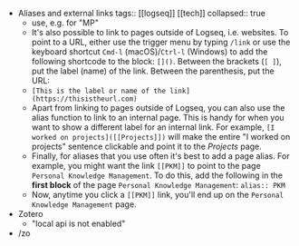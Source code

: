 - Aliases and external links
  tags:: [[logseq]] [[tech]]
  collapsed:: true
	- use, e.g. for "MP"
	- It's also possible to link to pages outside of Logseq, i.e. websites. To point to a URL, either use the trigger menu by typing `/link` or use the keyboard shortcut `Cmd-l` (macOS)/`Ctrl-l` (Windows) to add the following shortcode to the block: `[]()`. Between the brackets (`[ ]`), put the label (name) of the link. Between the parenthesis, put the URL:
	- `[This is the label or name of the link](https://thisistheurl.com)`
	- Apart from linking to pages outside of Logseq, you can also use the alias function to link to an internal page. This is handy for when you want to show a different label for an internal link. For example, `[I worked on projects]([[Projects]])` will make the entire "I worked on projects" sentence clickable and point it to the *Projects* page.
	- Finally, for aliases that you use often it's best to add a page alias. For example, you might want the link `[[PKM]]` to point to the page `Personal Knowledge Management`. To do this, add the following in the **first block** of the page `Personal Knowledge Management`: `alias:: PKM`
	- Now, anytime you click a `[[PKM]]` link, you'll end up on the `Personal Knowledge Management` page.
- Zotero
	- "local api is not enabled"
- /zo